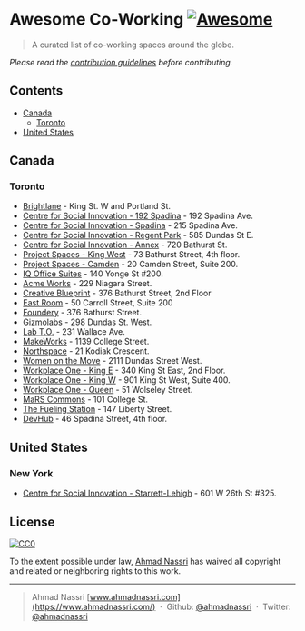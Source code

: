# Awesome Co-Working [![Awesome](https://cdn.rawgit.com/sindresorhus/awesome/master/media/badge.svg)](https://github.com/sindresorhus/awesome)

> A curated list of co-working spaces around the globe.

*Please read the [contribution guidelines](CONTRIBUTING.md) before contributing.*

## Contents

- [Canada](#canada)
  - [Toronto](#toronto)
- [United States](#united-states)

## Canada

### Toronto

- [Brightlane](http://brightlane.ca/) - King St. W and Portland St.
- [Centre for Social Innovation - 192 Spadina](https://socialinnovation.org/location/192-spadina/) - 192 Spadina Ave.
- [Centre for Social Innovation - Spadina](https://socialinnovation.org/location/csispadina/) - 215 Spadina Ave.
- [Centre for Social Innovation - Regent Park](https://socialinnovation.org/location/csi-regent-park/) - 585 Dundas St E.
- [Centre for Social Innovation - Annex](https://socialinnovation.org/location/csi-annex/) - 720 Bathurst St.
- [Project Spaces - King West](https://www.projectspac.es/king-west) - 73 Bathurst Street, 4th floor.
- [Project Spaces - Camden](https://www.projectspac.es/camden) - 20 Camden Street, Suite 200.
- [IQ Office Suites](https://iqoffice.ca/) - 140 Yonge St #200.
- [Acme Works](http://www.acmeworks.ca/) - 229 Niagara Street.
- [Creative Blueprint](http://creativeblueprint.ca/) - 376 Bathurst Street, 2nd Floor
- [East Room](http://eastroom.ca/) - 50 Carroll Street, Suite 200
- [Foundery](http://foundery.is/) - 376 Bathurst Street.
- [Gizmolabs](http://gizmolabs.ca/) - 298 Dundas St. West.
- [Lab T.O.](http://labto.com/) - 231 Wallace Ave.
- [MakeWorks](http://makeworks.com/) - 1139 College Street.
- [Northspace](http://northspace.ca/) - 21 Kodiak Crescent.
- [Women on the Move]() - 2111 Dundas Street West.
- [Workplace One - King E](http://workplaceone.com/locations/king-east) - 340 King St East, 2nd Floor.
- [Workplace One - King W](http://workplaceone.com/locations/king-west-liberty) - 901 King St West, Suite 400.
- [Workplace One - Queen](http://workplaceone.com/locations/queen-west) - 51 Wolseley Street.
- [MaRS Commons](https://www.marsdd.com/facilities/office-and-lab-space/) - 101 College St.
- [The Fueling Station](http://www.thefuelingstation.com/) - 147 Liberty Street.
- [DevHub](http://devhub.ca) - 46 Spadina Street, 4th floor.

## United States

### New York

- [Centre for Social Innovation - Starrett-Lehigh](https://socialinnovation.org/location/csi-new-york-city/) - 601 W 26th St #325.

## License

[![CC0](http://mirrors.creativecommons.org/presskit/buttons/88x31/svg/cc-zero.svg)](https://creativecommons.org/publicdomain/zero/1.0/)

To the extent possible under law, [Ahmad Nassri](https://www.ahmadnassri.com.com) has waived all copyright and related or neighboring rights to this work.

----
> Ahmad Nassri [www.ahmadnassri.com](https://www.ahmadnassri.com/) &nbsp;&middot;&nbsp;
> Github: [@ahmadnassri](https://github.com/ahmadnassri) &nbsp;&middot;&nbsp;
> Twitter: [@ahmadnassri](https://twitter.com/ahmadnassri)
